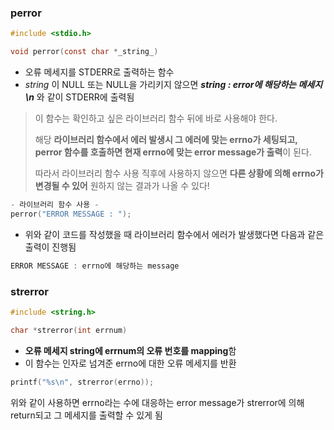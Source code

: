 ### perror

```c
#include <stdio.h>

void perror(const char *_string_)
```

- 오류 메세지를 STDERR로 출력하는 함수 
- _string_ 이 NULL 또는 NULL을 가리키지 않으면  **_string : error에 해당하는 메세지\n_** 와 같이 STDERR에 출력됨

> 이 함수는 확인하고 싶은 라이브러리 함수 뒤에 바로 사용해야 한다.
> 
> 해당 **라이브러리 함수에서 에러 발생시 그 에러에 맞는 errno가 세팅되고,  
> perror 함수를 호출하면 현재 errno에 맞는 error message가 출력**이 된다.
> 
> 따라서 라이브러리 함수 사용 직후에 사용하지 않으면 **다른 상황에 의해 errno가 변경될 수 있어** 원하지 않는 결과가 나올 수 있다!

```c
- 라이브러리 함수 사용 -
perror("ERROR MESSAGE : ");
```

- 위와 같이 코드를 작성했을 때 라이브러리 함수에서 에러가 발생했다면 다음과 같은 출력이 진행됨

```c
ERROR MESSAGE : errno에 해당하는 message
```

### strerror

```c
#include <string.h>

char *strerror(int errnum)
```

- **오류 메세지 string에 errnum의 오류 번호를 mapping**함
- 이 함수는 인자로 넘겨준 errno에 대한 오류 메세지를 반환

```c
printf("%s\n", strerror(errno));
```

위와 같이 사용하면 errno라는 수에 대응하는 error message가 strerror에 의해 return되고 그 메세지를 출력할 수 있게 됨
